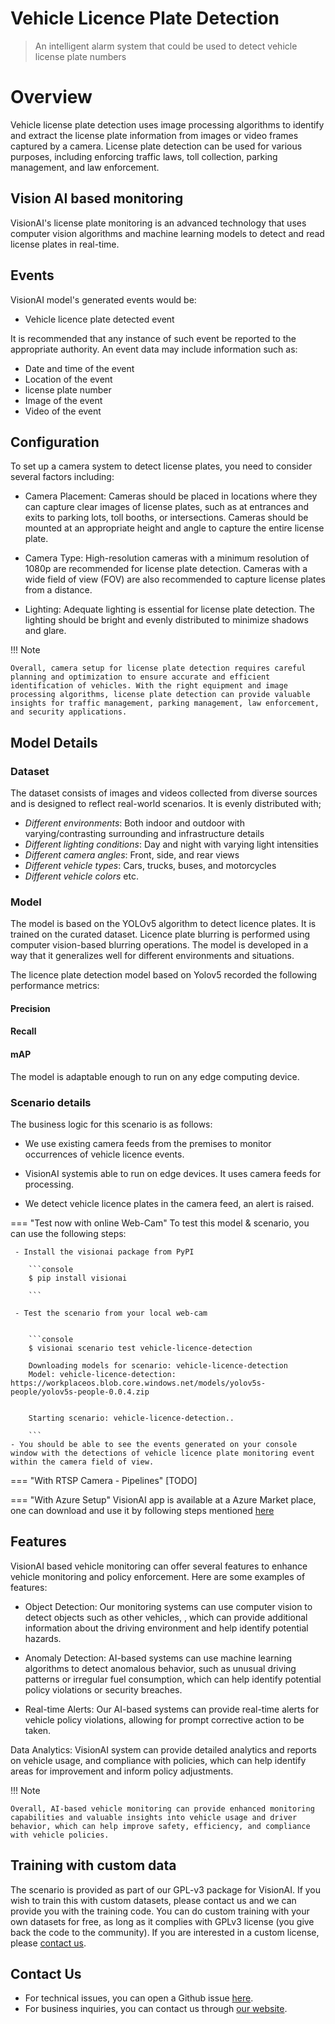 # Vehicle Licence Plate Detection

> An intelligent alarm system that could be used to detect vehicle license plate numbers

# Overview
Vehicle license plate detection uses image processing algorithms to identify and extract the license plate information from images or video frames captured by a camera. License plate detection can be used for various purposes, including enforcing traffic laws, toll collection, parking management, and law enforcement.

## Vision AI based monitoring

VisionAI's license plate monitoring is an advanced technology that uses computer vision algorithms and machine learning models to detect and read license plates in real-time.

## Events

VisionAI model's generated events would be:

- Vehicle licence plate detected event

It is recommended that any instance of such event be reported to the appropriate authority.
An event data may include information such as:

- Date and time of the event
- Location of the event
- license plate number
- Image of the event
- Video of the event

## Configuration

To set up a camera system to detect license plates, you need to consider several factors including:

- Camera Placement: Cameras should be placed in locations where they can capture clear images of license plates, such as at entrances and exits to parking lots, toll booths, or intersections. Cameras should be mounted at an appropriate height and angle to capture the entire license plate.

- Camera Type: High-resolution cameras with a minimum resolution of 1080p are recommended for license plate detection. Cameras with a wide field of view (FOV) are also recommended to capture license plates from a distance.

- Lighting: Adequate lighting is essential for license plate detection. The lighting should be bright and evenly distributed to minimize shadows and glare.


!!! Note

    Overall, camera setup for license plate detection requires careful planning and optimization to ensure accurate and efficient identification of vehicles. With the right equipment and image processing algorithms, license plate detection can provide valuable insights for traffic management, parking management, law enforcement, and security applications. 


## Model Details

### Dataset

The dataset consists of images and videos collected from diverse sources and is designed to reflect real-world scenarios. It is evenly distributed with;
 
- *Different environments*: Both indoor and outdoor with varying/contrasting surrounding and infrastructure details
- *Different lighting conditions*: Day and night with varying light intensities
- *Different camera angles*: Front, side, and rear views
- *Different vehicle types*: Cars, trucks, buses, and motorcycles
- *Different vehicle colors* etc.

### Model

The model is based on the YOLOv5 algorithm to detect licence plates. It is trained on the curated dataset. Licence plate blurring is performed using computer vision-based blurring operations. The model is developed in a way that it generalizes well for different environments and situations.

The licence plate detection model based on Yolov5 recorded the following performance metrics:


<div class="main"><div class="bar"><h4>Precision <i class="fa fa-info-circle"></i></h4><div role="progressbar" style="--value:97"></div></div><div class="bar"><h4>Recall <i class="fa fa-info-circle"></i></h4><div role="progressbar1" style="--value:96"></div></div><div class="bar"><h4>mAP <i class="fa fa-info-circle"></i></h4><div role="progressbar2" style="--value:98"></div></div></div>

The model is adaptable enough to run on any edge computing device.


### Scenario details

The business logic for this scenario is as follows: 

- We use existing camera feeds from the premises to monitor occurrences of vehicle licence events. 

- VisionAI systemis able to run on edge devices. It uses camera feeds for processing. 

- We detect vehicle licence plates in the camera feed, an alert is raised.


=== "Test now with online Web-Cam"
     To test this model & scenario, you can use the following steps:

     - Install the visionai package from PyPI
     
        ```console
        $ pip install visionai
        
        ```
     
     - Test the scenario from your local web-cam
     

        ```console
        $ visionai scenario test vehicle-licence-detection

        Downloading models for scenario: vehicle-licence-detection
        Model: vehicle-licence-detection: https://workplaceos.blob.core.windows.net/models/yolov5s-people/yolov5s-people-0.0.4.zip
        

        Starting scenario: vehicle-licence-detection..

        ```
    - You should be able to see the events generated on your console window with the detections of vehicle licence plate monitoring event within the camera field of view.

=== "With RTSP Camera - Pipelines"
     [TODO]
 
=== "With Azure Setup"
     VisionAI app is available at a Azure Market place, one can download and use it by following steps mentioned [here](../overview/azure-managed-app.md)



## Features

VisionAI based vehicle monitoring can offer several features to enhance vehicle monitoring and policy enforcement. Here are some examples of features:

- Object Detection: Our monitoring systems can use computer vision to detect objects such as other vehicles, , which can provide additional information about the driving environment and help identify potential hazards.



- Anomaly Detection: AI-based systems can use machine learning algorithms to detect anomalous behavior, such as unusual driving patterns or irregular fuel consumption, which can help identify potential policy violations or security breaches.

- Real-time Alerts: Our AI-based systems can provide real-time alerts for vehicle policy violations, allowing for prompt corrective action to be taken.

Data Analytics: VisionAI system can provide detailed analytics and reports on vehicle usage, and compliance with policies, which can help identify areas for improvement and inform policy adjustments.

!!! Note

    Overall, AI-based vehicle monitoring can provide enhanced monitoring capabilities and valuable insights into vehicle usage and driver behavior, which can help improve safety, efficiency, and compliance with vehicle policies.

## Training with custom data

The scenario is provided as part of our GPL-v3 package for VisionAI. If you wish to train this with custom datasets, please contact us and we can provide you with the training code. You can do custom training with your own datasets for free, as long as it complies with GPLv3 license (you give back the code to the community). If you are interested in a custom license, please [contact us](../company/contact.md).


## Contact Us

- For technical issues, you can open a Github issue [here](https://github.com/visionify/visionai).
- For business inquiries, you can contact us through [our website](https://visionify.ai/contact).